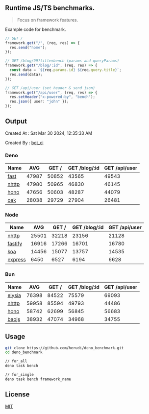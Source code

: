 ## Runtime JS/TS benchmarks.

> Focus on framework features.

Example code for benchmark.
```ts
// GET /
framework.get("/", (req, res) => {
  res.send("home");
});

// GET /blog/99?title=bench (params and queryParams)
framework.get("/blog/:id", (req, res) => {
  const data = `${req.params.id} ${req.query.title}`;
  res.send(data);
});

// GET /api/user (set header & send json)
framework.get("/api/user", (req, res) => {
  res.setHeader("x-powered-by", "bench");
  res.json({ user: "john" });
});
```

## Output
Created At : Sat Mar 30 2024, 12:35:33 AM

Created By : [bot_ci](https://github.com/herudi/deno_benchmarks/commits?author=github-actions%5Bbot%5D)


### Deno
|Name|AVG|GET /|GET /blog/:id|GET /api/user|
|----|----|----|----|----|
|[fast](https://github.com/danteissaias/fast)|47987|50852|43565|49543|
|[nhttp](https://github.com/nhttp/nhttp)|47980|50965|46830|46145|
|[hono](https://github.com/honojs/hono)|47656|50603|48287|44079|
|[oak](https://github.com/oakserver/oak)|28038|29729|27904|26481|
  


### Node
|Name|AVG|GET /|GET /blog/:id|GET /api/user|
|----|----|----|----|----|
|[nhttp](https://github.com/nhttp/nhttp)|25501|32218|23156|21128|
|[fastify](https://github.com/fastify/fastify)|16916|17266|16701|16780|
|[koa](https://github.com/koajs/koa)|14456|15077|13757|14535|
|[express](https://github.com/expressjs/express)|6450|6527|6194|6628|
  


### Bun
|Name|AVG|GET /|GET /blog/:id|GET /api/user|
|----|----|----|----|----|
|[elysia](https://github.com/elysiajs/elysia)|76398|84522|75579|69093|
|[nhttp](https://github.com/nhttp/nhttp)|59958|85594|49793|44486|
|[hono](https://github.com/honojs/hono)|58742|62699|56845|56683|
|[baojs](https://github.com/mattreid1/baojs)|38932|47074|34968|34755|
  



## Usage

```bash
git clone https://github.com/herudi/deno_benchmark.git
cd deno_benchmark

// for_all
deno task bench

// for_single
deno task bench framework_name
```

## License

[MIT](LICENSE)

